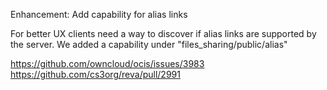 Enhancement: Add capability for alias links

For better UX clients need a way to discover if alias links
are supported by the server. We added a capability under "files_sharing/public/alias"

https://github.com/owncloud/ocis/issues/3983
https://github.com/cs3org/reva/pull/2991
